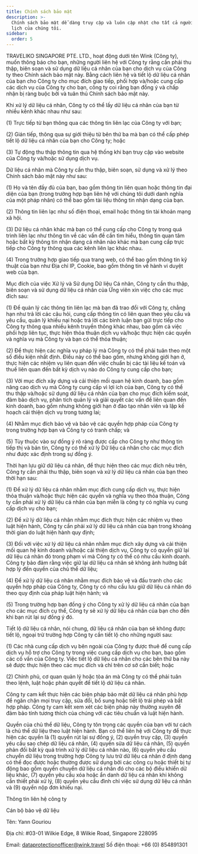 ```yaml
---
title: Chính sách bảo mật
description: >-
  Chính sách bảo mật dễ dàng truy cập và luôn cập nhật cho tất cả người dùng du
  lịch của chúng tôi.
sidebar:
  order: 5
---
```

TRAVELIKO SINGAPORE PTE. LTD., hoạt động dưới tên Wink (Công ty), muốn thông báo cho bạn, những người liên hệ với Công ty rằng cần phải thu thập, biên soạn và sử dụng dữ liệu cá nhân của bạn cho dịch vụ của Công ty theo Chính sách bảo mật này. Bằng cách liên hệ và tiết lộ dữ liệu cá nhân của bạn cho Công ty cho mục đích giao tiếp, phối hợp và/hoặc cung cấp các dịch vụ của Công ty cho bạn, công ty coi rằng bạn đồng ý và chấp nhận bị ràng buộc bởi và tuân thủ Chính sách bảo mật này.

Khi xử lý dữ liệu cá nhân, Công ty có thể lấy dữ liệu cá nhân của bạn từ nhiều kênh khác nhau như sau:

(1) Trực tiếp từ bạn thông qua các thông tin liên lạc của Công ty với bạn;

(2) Gián tiếp, thông qua sự giới thiệu từ bên thứ ba mà bạn có thể cấp phép tiết lộ dữ liệu cá nhân của bạn cho Công ty; hoặc

(3) Tự động thu thập thông tin qua hệ thống khi bạn truy cập vào website của Công ty và/hoặc sử dụng dịch vụ.

Dữ liệu cá nhân mà Công ty cần thu thập, biên soạn, sử dụng và xử lý theo Chính sách bảo mật này như sau:

(1) Họ và tên đầy đủ của bạn, bao gồm thông tin liên quan hoặc thông tin đại diện của bạn (trong trường hợp bạn liên hệ với chúng tôi dưới danh nghĩa của một pháp nhân) có thể bao gồm tài liệu thông tin nhận dạng của bạn.

(2) Thông tin liên lạc như số điện thoại, email hoặc thông tin tài khoản mạng xã hội.

(3) Dữ liệu cá nhân khác mà bạn có thể cung cấp cho Công ty trong quá trình liên lạc như thông tin về các vấn đề cần tìm hiểu, thông tin quan tâm hoặc bất kỳ thông tin nhận dạng cá nhân nào khác mà bạn cung cấp trực tiếp cho Công ty thông qua các kênh liên lạc khác nhau.

(4) Trong trường hợp giao tiếp qua trang web, có thể bao gồm thông tin kỹ thuật của bạn như Địa chỉ IP, Cookie, bao gồm thông tin về hành vi duyệt web của bạn.

Mục đích của việc Xử lý và Sử dụng Dữ liệu Cá nhân, Công ty cần thu thập, biên soạn và sử dụng dữ liệu cá nhân của Ứng viên xin việc cho các mục đích sau:

(1) Để quản lý các thông tin liên lạc mà bạn đã trao đổi với Công ty, chẳng hạn như trả lời các câu hỏi, cung cấp thông tin có liên quan theo yêu cầu và yêu cầu, quản lý khiếu nại hoặc trả lời các bình luận bạn gửi trực tiếp cho Công ty thông qua nhiều kênh truyền thông khác nhau, bao gồm cả việc phối hợp liên tục, thực hiện thỏa thuận dịch vụ và/hoặc thực hiện các quyền và nghĩa vụ mà Công ty và bạn có thể thỏa thuận;

(2) Để thực hiện các nghĩa vụ pháp lý mà Công ty có thể phải tuân theo một số điều kiện nhất định. Điều này có thể bao gồm, nhưng không giới hạn ở, thực hiện các nhiệm vụ liên quan đến việc chuẩn bị các tài liệu kế toán và thuế liên quan đến bất kỳ dịch vụ nào do Công ty cung cấp cho bạn;

(3) Với mục đích xây dựng và cải thiện mối quan hệ kinh doanh, bao gồm nâng cao dịch vụ mà Công ty cung cấp vì lợi ích của bạn, Công ty có thể thu thập và/hoặc sử dụng dữ liệu cá nhân của bạn cho mục đích kiểm soát, đảm bảo dịch vụ, phân tích quản lý và giải quyết các vấn đề liên quan đến kinh doanh, bao gồm nhưng không giới hạn ở đào tạo nhân viên và lập kế hoạch cải thiện dịch vụ trong tương lai;

(4) Nhằm mục đích bảo vệ và bảo vệ các quyền hợp pháp của Công ty trong trường hợp bạn và Công ty có tranh chấp; và

(5) Tùy thuộc vào sự đồng ý rõ ràng được cấp cho Công ty như thông tin tiếp thị và bản tin, Công ty có thể xử lý Dữ liệu cá nhân cho các mục đích như được xác định trong sự đồng ý.

Thời hạn lưu giữ dữ liệu cá nhân, để thực hiện theo các mục đích nêu trên, Công ty cần phải thu thập, biên soạn và xử lý dữ liệu cá nhân của bạn theo thời hạn sau:

(1) Để xử lý dữ liệu cá nhân nhằm mục đích cung cấp dịch vụ, thực hiện thỏa thuận và/hoặc thực hiện các quyền và nghĩa vụ theo thỏa thuận, Công ty cần phải xử lý dữ liệu cá nhân của bạn miễn là công ty có nghĩa vụ cung cấp dịch vụ cho bạn;

(2) Để xử lý dữ liệu cá nhân nhằm mục đích thực hiện các nhiệm vụ theo luật hiện hành, Công ty cần phải xử lý dữ liệu cá nhân của bạn trong khoảng thời gian do luật hiện hành quy định;

(3) Đối với việc xử lý dữ liệu cá nhân nhằm mục đích xây dựng và cải thiện mối quan hệ kinh doanh và/hoặc cải thiện dịch vụ, Công ty có quyền giữ lại dữ liệu cá nhân đó trong phạm vi mà Công ty có thể có nhu cầu kinh doanh. Công ty bảo đảm rằng việc giữ lại dữ liệu cá nhân sẽ không ảnh hưởng bất hợp lý đến quyền của chủ thể dữ liệu;

(4) Để xử lý dữ liệu cá nhân nhằm mục đích bảo vệ và đấu tranh cho các quyền hợp pháp của Công ty, Công ty có nhu cầu lưu giữ dữ liệu cá nhân đó theo quy định của pháp luật hiện hành; và

(5) Trong trường hợp bạn đồng ý cho Công ty xử lý dữ liệu cá nhân của bạn cho các mục đích cụ thể, Công ty sẽ xử lý dữ liệu cá nhân của bạn cho đến khi bạn rút lại sự đồng ý đó.

Tiết lộ dữ liệu cá nhân, nói chung, dữ liệu cá nhân của bạn sẽ không được tiết lộ, ngoại trừ trường hợp Công ty cần tiết lộ cho những người sau:

(1) Các nhà cung cấp dịch vụ bên ngoài của Công ty được thuê để cung cấp dịch vụ hỗ trợ cho Công ty trong việc cung cấp dịch vụ cho bạn, bao gồm các cố vấn của Công ty. Việc tiết lộ dữ liệu cá nhân cho các bên thứ ba này sẽ được thực hiện theo các mục đích và chỉ trên cơ sở cần biết; hoặc

(2) Chính phủ, cơ quan quản lý hoặc tòa án mà Công ty có thể phải tuân theo lệnh, luật hoặc phán quyết để tiết lộ dữ liệu cá nhân.

Công ty cam kết thực hiện các biện pháp bảo mật dữ liệu cá nhân phù hợp để ngăn chặn mọi truy cập, sửa đổi, bổ sung hoặc tiết lộ trái phép và bất hợp pháp. Công ty cam kết xem xét các biện pháp này thường xuyên để đảm bảo tính tương thích của chúng với các tiêu chuẩn và luật hiện hành.

Quyền của chủ thể dữ liệu, Công ty tôn trọng các quyền của bạn với tư cách là chủ thể dữ liệu theo luật hiện hành. Bạn có thể liên hệ với Công ty để thực hiện các quyền là (1) quyền rút lại sự đồng ý, (2) quyền truy cập, (3) quyền yêu cầu sao chép dữ liệu cá nhân, (4) quyền sửa dữ liệu cá nhân, (5) quyền phản đối bất kỳ quá trình xử lý dữ liệu cá nhân nào, (6) quyền yêu cầu chuyển dữ liệu trong trường hợp Công ty lưu trữ dữ liệu cá nhân ở định dạng có thể đọc được hoặc thường được sử dụng bởi các công cụ hoặc thiết bị tự động bao gồm quyền chuyển dữ liệu cá nhân đó cho các bộ điều khiển dữ liệu khác, (7) quyền yêu cầu xóa hoặc ẩn danh dữ liệu cá nhân khi không cần thiết phải xử lý, (8) quyền yêu cầu đình chỉ việc sử dụng dữ liệu cá nhân và (9) quyền nộp đơn khiếu nại.

Thông tin liên hệ công ty

Cán bộ bảo vệ dữ liệu

Tên: Yann Gouriou

Địa chỉ: #03-01 Wilkie Edge, 8 Wilkie Road, Singapore 228095

Email: dataprotectionofficer@wink.travel
Số điện thoại: +66 (0) 854891301

